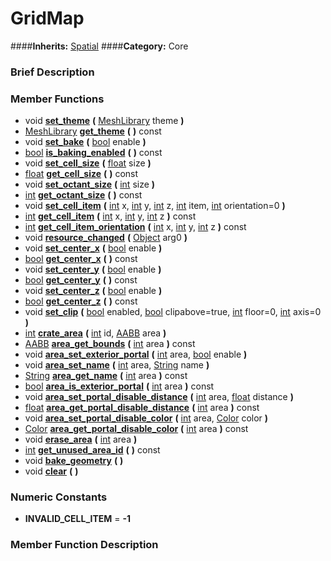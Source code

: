 #  GridMap  
####**Inherits:** [Spatial](class_spatial)
####**Category:** Core

###  Brief Description  


###  Member Functions 
  * void  **[set&#95;theme](#set_theme)**  **(** [MeshLibrary](class_meshlibrary) theme  **)**
  * [MeshLibrary](class_meshlibrary)  **[get&#95;theme](#get_theme)**  **(** **)** const
  * void  **[set&#95;bake](#set_bake)**  **(** [bool](class_bool) enable  **)**
  * [bool](class_bool)  **[is&#95;baking&#95;enabled](#is_baking_enabled)**  **(** **)** const
  * void  **[set&#95;cell&#95;size](#set_cell_size)**  **(** [float](class_float) size  **)**
  * [float](class_float)  **[get&#95;cell&#95;size](#get_cell_size)**  **(** **)** const
  * void  **[set&#95;octant&#95;size](#set_octant_size)**  **(** [int](class_int) size  **)**
  * [int](class_int)  **[get&#95;octant&#95;size](#get_octant_size)**  **(** **)** const
  * void  **[set&#95;cell&#95;item](#set_cell_item)**  **(** [int](class_int) x, [int](class_int) y, [int](class_int) z, [int](class_int) item, [int](class_int) orientation=0  **)**
  * [int](class_int)  **[get&#95;cell&#95;item](#get_cell_item)**  **(** [int](class_int) x, [int](class_int) y, [int](class_int) z  **)** const
  * [int](class_int)  **[get&#95;cell&#95;item&#95;orientation](#get_cell_item_orientation)**  **(** [int](class_int) x, [int](class_int) y, [int](class_int) z  **)** const
  * void  **[resource&#95;changed](#resource_changed)**  **(** [Object](class_object) arg0  **)**
  * void  **[set&#95;center&#95;x](#set_center_x)**  **(** [bool](class_bool) enable  **)**
  * [bool](class_bool)  **[get&#95;center&#95;x](#get_center_x)**  **(** **)** const
  * void  **[set&#95;center&#95;y](#set_center_y)**  **(** [bool](class_bool) enable  **)**
  * [bool](class_bool)  **[get&#95;center&#95;y](#get_center_y)**  **(** **)** const
  * void  **[set&#95;center&#95;z](#set_center_z)**  **(** [bool](class_bool) enable  **)**
  * [bool](class_bool)  **[get&#95;center&#95;z](#get_center_z)**  **(** **)** const
  * void  **[set&#95;clip](#set_clip)**  **(** [bool](class_bool) enabled, [bool](class_bool) clipabove=true, [int](class_int) floor=0, [int](class_int) axis=0  **)**
  * [int](class_int)  **[crate&#95;area](#crate_area)**  **(** [int](class_int) id, [AABB](class_aabb) area  **)**
  * [AABB](class_aabb)  **[area&#95;get&#95;bounds](#area_get_bounds)**  **(** [int](class_int) area  **)** const
  * void  **[area&#95;set&#95;exterior&#95;portal](#area_set_exterior_portal)**  **(** [int](class_int) area, [bool](class_bool) enable  **)**
  * void  **[area&#95;set&#95;name](#area_set_name)**  **(** [int](class_int) area, [String](class_string) name  **)**
  * [String](class_string)  **[area&#95;get&#95;name](#area_get_name)**  **(** [int](class_int) area  **)** const
  * [bool](class_bool)  **[area&#95;is&#95;exterior&#95;portal](#area_is_exterior_portal)**  **(** [int](class_int) area  **)** const
  * void  **[area&#95;set&#95;portal&#95;disable&#95;distance](#area_set_portal_disable_distance)**  **(** [int](class_int) area, [float](class_float) distance  **)**
  * [float](class_float)  **[area&#95;get&#95;portal&#95;disable&#95;distance](#area_get_portal_disable_distance)**  **(** [int](class_int) area  **)** const
  * void  **[area&#95;set&#95;portal&#95;disable&#95;color](#area_set_portal_disable_color)**  **(** [int](class_int) area, [Color](class_color) color  **)**
  * [Color](class_color)  **[area&#95;get&#95;portal&#95;disable&#95;color](#area_get_portal_disable_color)**  **(** [int](class_int) area  **)** const
  * void  **[erase&#95;area](#erase_area)**  **(** [int](class_int) area  **)**
  * [int](class_int)  **[get&#95;unused&#95;area&#95;id](#get_unused_area_id)**  **(** **)** const
  * void  **[bake&#95;geometry](#bake_geometry)**  **(** **)**
  * void  **[clear](#clear)**  **(** **)**

###  Numeric Constants  
  * **INVALID_CELL_ITEM** = **-1**

###  Member Function Description  
